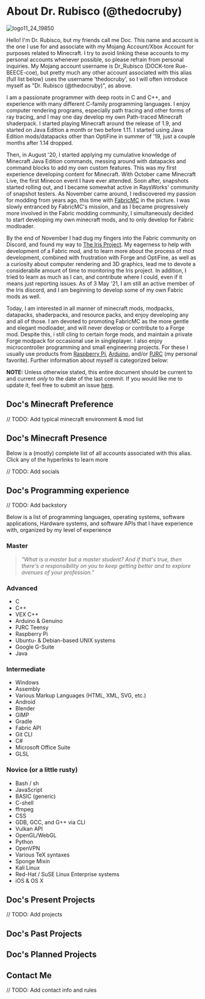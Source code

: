 # About Dr. Rubisco (@thedocruby)
![logo11_24_19850](https://user-images.githubusercontent.com/76263371/110219902-05a4aa00-7e90-11eb-9577-0519b8721655.png)

Hello! I'm Dr. Rubisco, but my friends call me Doc. This name and account is the one I use for and associate with my Mojang Account/Xbox Account for purposes related to Minecraft. I try to avoid linking these accounts to my personal accounts whenever possible, so please refrain from personal inquiries. My Mojang account username is Dr_Rubisco (DOCK-tore Rue-BEECE-coe), but pretty much any other account associated with this alias (full list below) uses the username 'thedocruby', so I will often introduce myself as "Dr. Rubisco (@thedocruby)", as above.

I am a passionate programmer with deep roots in C and C++, and experience with many different C-family programming languages. I enjoy computer rendering programs, especially path tracing and other forms of ray tracing, and I may one day develop my own Path-traced Minecraft shaderpack. I started playing Minecraft around the release of 1.9, and started on Java Edition a month or two before 1.11. I started using Java Edition mods/datapacks other than OptiFine in summer of '19, just a couple months after 1.14 dropped. 

Then, in August '20, I started applying my cumulative knowledge of Minecraft Java Edition commands, messing around with datapacks and command blocks to add my own custom features. This was my first experience developing content for Minecraft. With October came Minecraft Live, the first Minecon event I have ever attended. Soon after, snapshots started rolling out, and I became somewhat active in RaysWorks' community of snapshot testers. As November came around, I rediscovered my passion for modding from years ago, this time with [FabricMC](https://github.com/FabricMC) in the picture. I was slowly entranced by FabricMC's mission, and as I became progressively more involved in the Fabric modding community, I simultaneously decided to start developing my own minecraft mods, and to only develop for Fabric modloader.

By the end of November I had dug my fingers into the Fabric community on Discord, and found my way to [The Iris Project](https://github.com/IrisShaders/Iris). My eagerness to help with development of a Fabric mod, and to learn more about the process of mod development, combined with frustration with Forge and OptiFine, as well as a curiosity about computer rendering and 3D graphics, lead me to devote a considerablle amount of time to monitoring the Iris project. In addition, I tried to learn as much as I can, and contribute where I could, even if it means just reporting issues. As of 3 May '21, I am still an active member of the Iris discord, and I am beginning to develop some of my own Fabric mods as well.

Today, I am interested in all manner of minecraft mods, modpacks, datapacks, shaderpacks, and resource packs, and enjoy developing any and all of those. I am devoted to promoting FabricMC as the more gentle and elegant modloader, and will never develop or contribute to a Forge mod. Despite this, i still cling to certain forge mods, and maintain a private Forge modpack for occasional use in singleplayer. I also enjoy microcontroller programming and small engineering projects. For these I usually use products from [Raspberry Pi](https://www.raspberrypi.org/), [Arduino](https://www.arduino.cc/), and/or [PJRC](https://www.pjrc.com/) (my personal favorite). Further information about myself is categorized below:

**NOTE:** Unless otherwise stated, this entire document should be current to and current _only_ to the date of the last commit. If you would like me to update it, feel free to submit an issue [here](https://github.com/thedocruby/about-me/issues).

## Doc's Minecraft Preference
// TODO: Add typical minecraft environment & mod list

## Doc's Minecraft Presence
Below is a (mostly) complete list of all accounts associated with this alias. Click any of the hyperlinks to learn more

// TODO: Add socials

## Doc's Programming experience
// TODO: Add backstory

Below is a list of programming languages, operating systems, software applications, Hardware systems, and software APIs that I have experience with, organized by my level of experience

### Master

>*"What is a master but a master student? And if that's true, then there's a responsibility on you to keep getting better and to explore avenues of your profession."*

### Advanced
- C
- C++
- VEX C++
- Arduino & Genuino
- PJRC Teensy
- Raspberry Pi
- Ubuntu- & Debian-based UNIX systems
- Google G-Suite
- Java

### Intermediate
- Windows
- Assembly
- Various Markup Languages (HTML, XML, SVG, etc.)
- Android
- Blender
- GIMP
- Gradle
- Fabric API
- Git CLI
- C#
- Microsoft Office Suite
- GLSL

### Novice (or a little rusty)
- Bash / sh
- JavaScript
- BASIC (generic)
- C-shell
- ffmpeg
- CSS
- GDB, GCC, and G++ via CLI
- Vulkan API
- OpenGL/WebGL
- Python
- OpenVPN
- Various TeX syntaxes
- Sponge Mixin
- Kali Linux
- Red-Hat / SuSE Linux Enterprise systems
- iOS & OS X

## Doc's Present Projects

// TODO: Add projects

## Doc's Past Projects


## Doc's Planned Projects


## Contact Me

// TODO: Add contact info and rules
